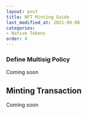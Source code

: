 ```yaml
---
layout: post
title: NFT Minting Guide
last_modified_at: 2021-09-08
categories:
- Native Tokens
order: 4
---
```


### Define Multisig Policy
Coming soon

## Minting Transaction
Coming soon
